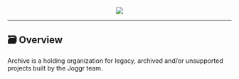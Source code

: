 <div>
    <p align="center">
        <img src="https://storage.googleapis.com/joggr-public-assets/github/github-banner.png" align="center" />
    </p>
    <hr>
</div>

## 🗃️ Overview

Archive is a holding organization for legacy, archived and/or unsupported projects built by the Joggr team.
